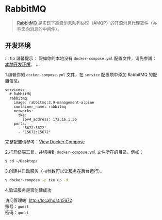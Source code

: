 # RabbitMQ

> [RabbitMQ](https://www.rabbitmq.com/) 是实现了高级消息队列协议（AMQP）的开源消息代理软件（亦称面向消息的中间件）。

## 开发环境

::: tip 温馨提示：
假如你的本地没有 `docker-compose.yml` 配置文件，请先参阅：[本地开发环境](/view/)。
:::

1.编辑你的 `docker-compose.yml` 文件，在 `service` 配置项中添加 RabbitMQ 的配置信息。
```yaml{2-11}
services:
  # RabbitMQ
  rabbitmq:
    image: rabbitmq:3.9-management-alpine
    container_name: rabbitmq
    networks:
      tke:
        ipv4_address: 172.16.1.56
    ports:
      - "5672:5672"
      - "15672:15672"
```
完整配置请参考：[View Docker Compose](/compose) 

2.打开终端工具，并切换到 `docker-compose.yml` 文件所在的目录。例如：
```sh
$ cd ~/Desktop/
```

3.创建并启动服务（`-d`参数可以让服务在后台运行）。
```sh
$ docker-compose -p tke up -d
```

4.验证服务是否创建成功

访问管理端: [http://localhost:15672](http://localhost:15672)    
账号：`guest`    
密码：`guest`

[//]: # (除了使用 Docker Compose，也可以执行下面的命令来创建容器。)

[//]: # ()
[//]: # (创建rabbitmq服务容器)

[//]: # (```sh)

[//]: # ($ docker run -d --name rabbitmq --restart no --network tke --ip 172.16.1.56 -p 5672:5672 -p 15672:15672 rabbitmq:3.9-management-alpine)

[//]: # (```)